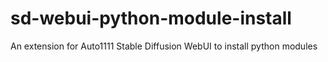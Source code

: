 # sd-webui-python-module-install
An extension for Auto1111 Stable Diffusion WebUI to install python modules
